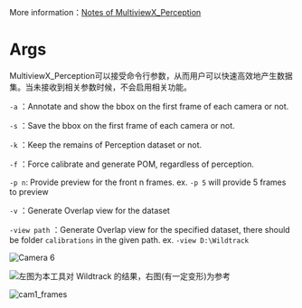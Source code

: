 More information：[Notes of MultiviewX_Perception](http://www.tsingloo.com/2023/03/01/0a2bf39019914a06954a4506b9f0ca37/) 

# Args

MultiviewX_Perception可以接受命令行参数，从而用户可以快速高效地产生数据集。当未接收到相关参数时候，不会启用相关功能。

`-a` ：Annotate and show the bbox on the first frame of each camera or not.

`-s` ：Save the bbox on the first frame of each camera or not.

`-k` ：Keep the remains of Perception dataset or not.

`-f` ：Force calibrate and generate POM, regardless of perception.

`-p n`: Provide preview for the front n frames. ex. `-p 5` will provide 5 frames to preview 

`-v` ：Generate Overlap view for the dataset

`-view path` ：Generate Overlap view for the specified dataset, there should be folder `calibrations` in the given path. ex. `-view D:\Wildtrack`

![Camera 6](http://images.tsingloo.com/image-20231118223027230.png)

![左图为本工具对 Wildtrack 的结果，右图(有一定变形)为参考](http://images.tsingloo.com/image-20231118221443880.png)

![cam1_frames](http://images.tsingloo.com/cam1_frames.gif)
